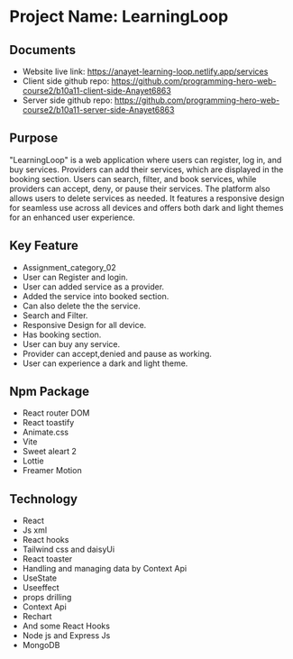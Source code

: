 
# Project Name: LearningLoop






## Documents
- Website live link: https://anayet-learning-loop.netlify.app/services
- Client side github repo: https://github.com/programming-hero-web-course2/b10a11-client-side-Anayet6863
- Server side github repo: https://github.com/programming-hero-web-course2/b10a11-server-side-Anayet6863
## Purpose
"LearningLoop" is a web application where users can register, log in, and buy services. Providers can add their services, which are displayed in the booking section. Users can search, filter, and book services, while providers can accept, deny, or pause their services. The platform also allows users to delete services as needed. It features a responsive design for seamless use across all devices and offers both dark and light themes for an enhanced user experience.
## Key Feature
- Assignment_category_02
- User can Register and login.
- User can added service as a provider.
- Added the service into booked section.
- Can also delete the the service.
- Search and Filter.
- Responsive Design for all device.
- Has booking section.
- User can buy any service.
- Provider can accept,denied and pause as working.
- User can experience a dark and light theme.
## Npm Package
- React router DOM
- React toastify
- Animate.css
- Vite
- Sweet aleart 2
- Lottie
- Freamer Motion
## Technology

- React 
- Js xml
- React hooks
- Tailwind css and daisyUi
- React toaster
- Handling and managing data by Context Api
- UseState
- Useeffect
- props drilling
- Context Api
- Rechart
- And some React Hooks
- Node js and Express Js
- MongoDB


